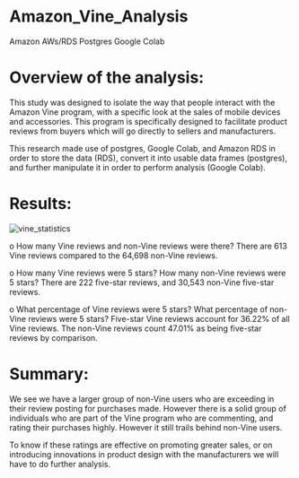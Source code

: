 # Amazon_Vine_Analysis

Amazon AWs/RDS
Postgres
Google Colab


# Overview of the analysis: 
This study was designed to isolate the way that people interact with the Amazon Vine program, with a specific look at the sales of mobile devices and accessories. This program is specifically designed to facilitate product reviews from buyers which will go directly to sellers and manufacturers. 

This research made use of postgres, Google Colab, and Amazon RDS in order to store the data (RDS), convert it into usable data frames (postgres), and further manipulate it in order to perform analysis (Google Colab).
 


# Results: 

![vine_statistics](https://user-images.githubusercontent.com/119453505/237038837-5f225703-5cc5-40d4-9d7e-959c1cc3d6ff.png)

o	How many Vine reviews and non-Vine reviews were there?
There are 613 Vine reviews compared to the 64,698 non-Vine reviews.

o	How many Vine reviews were 5 stars? How many non-Vine reviews were 5 stars?
There are 222 five-star reviews, and 30,543 non-Vine five-star reviews.

o	What percentage of Vine reviews were 5 stars? What percentage of non-Vine reviews were 5 stars?
Five-star Vine reviews account for 36.22% of all Vine reviews.  The non-Vine reviews count 47.01% as being five-star reviews by comparison.



# Summary: 
We see we have a larger group of non-Vine users who are exceeding in their review posting for purchases made. However there is a solid group of individuals who are part of the Vine program who are commenting, and rating their purchases highly. However it still trails behind non-Vine users. 

To know if these ratings are effective on promoting greater sales, or on introducing innovations in product design with the manufacturers we will have to do further analysis.

